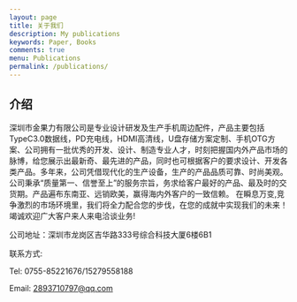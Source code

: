 ```yaml
---
layout: page
title: 关于我们
description: My publications
keywords: Paper, Books
comments: true
menu: Publications
permalink: /publications/
---
```





## 介绍
​     深圳市金果力有限公司是专业设计研发及生产手机周边配件，产品主要包括TypeC3.0数据线，PD充电线，HDMI高清线，U盘存储方案定制、手机OTG方案、公司拥有一批优秀的开发、设计、制造专业人才，时刻把握国内外产品市场的脉博，给您展示出最新奇、最先进的产品，同时也可根据客户的要求设计、开发各类产品。多年来，公司凭借现代化的生产设备，生产的产品品质可靠、时尚美观。公司秉承“质量第一、信誉至上”的服务宗旨，务求给客户最好的产品、最及时的交货期。产品遍布东南亚、远销欧美，赢得海内外客户的一致信赖。 在瞬息万变,竞争激烈的市场环境里，我们将全力配合您的步伐，在您的成就中实现我们的未来！ 竭诚欢迎广大客户来人来电洽谈业务!



公司地址：深圳市龙岗区吉华路333号综合科技大厦6楼6B1

联系方式:

Tel: 0755-85221676/15279558188

Email: [2893710797@qq.com](mailto:2893710797@qq.com)
